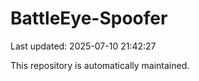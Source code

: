 # BattleEye-Spoofer

Last updated: 2025-07-10 21:42:27

This repository is automatically maintained.
